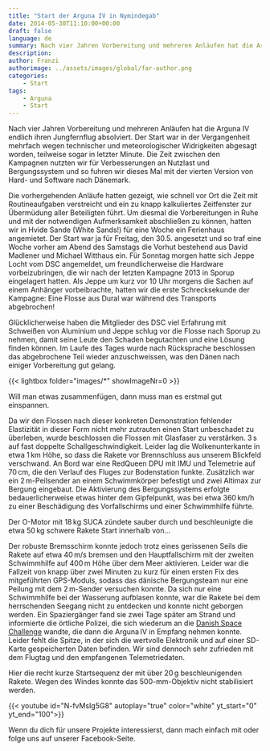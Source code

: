 ```yaml
---
title: "Start der Arguna IV in Nymindegab"
date: 2014-05-30T11:10:00+00:00
draft: false
language: de
summary: Nach vier Jahren Vorbereitung und mehreren Anläufen hat die Arguna IV endlich ihren Jungfernflug absolviert...
description: 
author: Franzi
authorimage: ../assets/images/global/far-author.png
categories: 
    - Start
tags:
    - Arguna
    - Start 
---
```


Nach vier Jahren Vorbereitung und mehreren Anläufen hat die Arguna IV endlich ihren Jungfernflug absolviert. Der Start war in der Vergangenheit mehrfach wegen technischer und meteorologischer Widrigkeiten abgesagt worden, teilweise sogar in letzter Minute. Die Zeit zwischen den Kampagnen nutzten wir für Verbesserungen an Nutzlast und Bergungssystem und so fuhren wir dieses Mal mit der vierten Version von Hard- und Software nach Dänemark.

Die vorhergehenden Anläufe hatten gezeigt, wie schnell vor Ort die Zeit mit Routineaufgaben verstreicht und ein zu knapp kalkuliertes Zeitfenster zur Übermüdung aller Beteiligten führt. Um diesmal die Vorbereitungen in Ruhe und mit der notwendigen Aufmerksamkeit abschließen zu können, hatten wir in Hvide Sande (White Sands!) für eine Woche ein Ferienhaus angemietet. Der Start war ja für Freitag, den 30.5. angesetzt und so traf eine Woche vorher am Abend des Samstags die Vorhut bestehend aus David Madlener und Michael Witthaus ein. Für Sonntag morgen hatte sich Jeppe Locht vom DSC angemeldet, um freundlicherweise die Hardware vorbeizubringen, die wir nach der letzten Kampagne 2013 in Sporup eingelagert hatten. Als Jeppe um kurz vor 10 Uhr morgens die Sachen auf einem Anhänger vorbeibrachte, hatten wir die erste Schrecksekunde der Kampagne: Eine Flosse aus Dural war während des Transports abgebrochen!

Glücklicherweise haben die Mitglieder des DSC viel Erfahrung mit Schweißen von Aluminium und Jeppe schlug vor die Flosse nach Sporup zu nehmen, damit seine Leute den Schaden begutachten und eine Lösung finden können. Im Laufe des Tages wurde nach Rücksprache beschlossen das abgebrochene Teil wieder anzuschweissen, was den Dänen nach einiger Vorbereitung gut gelang.

{{< lightbox folder="images/*" showImageNr=0 >}}

Will man etwas zusammenfügen, dann muss man es erstmal gut einspannen.

Da wir den Flossen nach dieser konkreten Demonstration fehlender Elastizität in dieser Form nicht mehr zutrauten einen Start unbeschadet zu überleben, wurde beschlossen die Flossen mit Glasfaser zu verstärken. 3 s auf fast doppelte Schallgeschwindigkeit. Leider lag die Wolkenunterkante in etwa 1 km Höhe, so dass die Rakete vor Brennschluss aus unserem Blickfeld verschwand. An Bord war eine RedQueen DPU mit IMU und Telemetrie auf 70 cm, die den Verlauf des Fluges zur Bodenstation funkte. Zusätzlich war ein 2 m-Peilsender an einem Schwimmkörper befestigt und zwei Altimax zur Bergung eingebaut. Die Aktivierung des Bergungssystems erfolgte bedauerlicherweise etwas hinter dem Gipfelpunkt, was bei etwa 360 km/h zu einer Beschädigung des Vorfallschirms und einer Schwimmhilfe führte.

Der O-Motor mit 18 kg SUCA zündete sauber durch und beschleunigte die etwa 50 kg schwere Rakete Start innerhalb von...

Der robuste Bremsschirm konnte jedoch trotz eines gerissenen Seils die Rakete auf etwa  40 m/s bremsen und den Hauptfallschirm mit der zweiten Schwimmhilfe auf 400 m Höhe über dem Meer aktivieren. Leider war die Fallzeit von knapp über zwei Minuten zu kurz für einen ersten Fix des mitgeführten GPS-Moduls, sodass das dänische Bergungsteam nur eine Peilung mit dem 2 m-Sender versuchen konnte. Da sich nur eine Schwimmhilfe bei der Wasserung aufblasen konnte, war die Rakete bei dem herrschenden Seegang nicht zu entdecken und konnte nicht geborgen werden. Ein Spaziergänger fand sie zwei Tage später am Strand und informierte die örtliche Polizei, die sich wiederum an die [Danish Space Challenge](https://www.facebook.com/DanishSpaceChallenge) wandte, die dann die Arguna IV in Empfang nehmen konnte. Leider fehlt die Spitze, in der sich die wertvolle Elektronik und auf einer SD-Karte gespeicherten Daten befinden. Wir sind dennoch sehr zufrieden mit dem Flugtag und den empfangenen Telemetriedaten.

Hier die recht kurze Startsequenz der mit über 20 g beschleunigenden Rakete. Wegen des Windes konnte das 500-mm-Objektiv nicht stabilisiert werden.

{{< youtube id="N-fvMsIg5G8" autoplay="true" color="white" yt_start="0" yt_end="100">}}

Wenn du dich für unsere Projekte interessierst, dann mach einfach mit oder folge uns auf unserer Facebook-Seite.